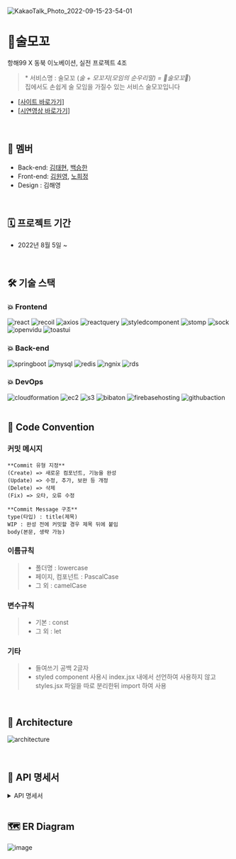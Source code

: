 ![KakaoTalk_Photo_2022-09-15-23-54-01](https://user-images.githubusercontent.com/56210700/190436678-45237690-b3b5-4fa4-bd1a-f9b569cfc102.jpeg)
# 🍻술모꼬
항해99 X 동북 이노베이션, 실전 프로젝트 4조
> \* 서비스명 : 술모꼬 (*술 + 모꼬지(모임의 순우리말) = 🍻술모꼬🍻*)  
> 집에서도 손쉽게 술 모임을 가질수 있는 서비스 술모꼬입니다
    
- [\[사이트 바로가기\]](https://www.sulmoggo.live/)
- [\[시연영상 바로가기\]](https://youtu.be/cz1HbJZnBY0)

<br />

## 👥 멤버
- Back-end: [김태현](https://github.com/Tmoney2014), [백승한](https://github.com/BaikSeunghan)
- Front-end: [김원영](https://github.com/102wy), [노희정](https://github.com/imhjnoh)
- Design : 김해영

<br />

## 🗓 프로젝트 기간
- 2022년 8월 5일 ~


<br />

## :hammer_and_wrench: 기술 스택
### :boom: Frontend
![react](https://user-images.githubusercontent.com/89123240/190444941-bd10470f-b36c-4349-936b-75d8746dc77b.png)
![recoil](https://user-images.githubusercontent.com/89123240/190444924-415e2f68-8684-445a-a7dc-e9673b8376a2.png)
![axios](https://user-images.githubusercontent.com/89123240/190444904-ede257b5-8353-40f1-9fb5-3ab991b2c0c6.png)
![reactquery](https://user-images.githubusercontent.com/89123240/190444882-3072093e-b7dc-42ba-9a27-b7b71f9a8abf.png)
![styledcomponent](https://user-images.githubusercontent.com/89123240/190447254-f571b504-6293-49cd-a15b-0020e7088276.png)
![stomp](https://user-images.githubusercontent.com/89123240/190444635-60d9cbe6-ff7b-44d1-b727-e019747460ae.png)
![sock](https://user-images.githubusercontent.com/89123240/190444669-543899e3-70d1-4a0f-a91f-5e0c4c7e6621.png)
![openvidu](https://user-images.githubusercontent.com/89123240/190444865-4ef77100-a692-482b-9092-256c726253c4.png)
![toastui](https://user-images.githubusercontent.com/89123240/190444851-a0a08243-1acc-4a3d-904d-18d9cdd223f2.png)
### :boom: Back-end
![springboot](https://user-images.githubusercontent.com/89123240/190444793-a66ab960-fcfa-425b-a2cc-d034cf1b2d4a.png)
![mysql](https://user-images.githubusercontent.com/89123240/190444624-50b53ffa-88a3-4a71-88b3-f51613f622f0.png)
![redis](https://user-images.githubusercontent.com/89123240/190444683-570792ad-ca7f-4ded-bea3-7b354dc82dc1.png)
![ngnix](https://user-images.githubusercontent.com/89123240/190444770-d3c39126-ca48-4f44-b318-2fafbae60102.png)
![rds](https://user-images.githubusercontent.com/89123240/190444643-5583c570-f9e7-4bdc-85c1-ab35a59df43b.png)
### :boom: DevOps
![cloudformation](https://user-images.githubusercontent.com/89123240/190444735-3ad8e819-411f-4782-bc1f-8cf887ece2f8.png)
![ec2](https://user-images.githubusercontent.com/89123240/190444748-d3684def-5f65-4bba-b6bd-17196a276f9e.png)
![s3](https://user-images.githubusercontent.com/89123240/190444612-7271c0f0-015e-48e0-b2a0-93aba96acfc6.png)
![bibaton](https://user-images.githubusercontent.com/89123240/190444713-df513fab-d2c4-4212-97b9-5dffe4dcb5bb.png)
![firebasehosting](https://user-images.githubusercontent.com/89123240/190444812-222d8800-75ac-4e44-ab8f-498c11f74f2d.png)
![githubaction](https://user-images.githubusercontent.com/89123240/190444830-9f5465ac-c129-4b0b-800f-6e478d3e6c23.png)
<br />
<br />
## 🤝 Code Convention
### 커밋 메시지

```
**Commit 유형 지정**
(Create) => 새로운 컴포넌트, 기능을 완성
(Update) => 수정, 추가, 보완 등 개정
(Delete) => 삭제
(Fix) => 오타, 오류 수정

**Commit Message 구조**
type(타입) : title(제목)
WIP : 완성 전에 커밋할 경우 제목 뒤에 붙임
body(본문, 생략 가능)
```
### 이름규칙
> - 폴더명 : lowercase
> - 페이지, 컴포넌트 : PascalCase
> - 그 외 : camelCase
### 변수규칙
> - 기본 : const
> - 그 외 : let
### 기타
> - 들여쓰기 공백 2글자
> - styled component 사용시 index.jsx 내에서 선언하여 사용하지 않고 styles.jsx 파일을 따로 분리한뒤 import 하여 사용

<br />

## 🧩 Architecture

![architecture](https://user-images.githubusercontent.com/56210700/190443726-9aaf49b0-4c2d-4f62-bb03-516225e9bac5.png)


<br />


## 📌 API 명세서
<details>
<summary>API 명세서</summary>
<div markdown="1">
    <img src="https://user-images.githubusercontent.com/95524472/190453831-f093b829-dfb0-4416-8318-71a50523eab3.png" />
    <img src="https://user-images.githubusercontent.com/95524472/190453915-bc0a825b-4d26-483d-aa49-6cfdbf66aaef.png" />
    <img src="https://user-images.githubusercontent.com/95524472/190454013-2e010e3b-e7e8-4aa1-9fa8-a76184b3e3fc.png" />
</div>
</details>

<br />


## 🗺 ER Diagram
![image](https://user-images.githubusercontent.com/95524472/190455062-86733cb8-dc28-491c-a805-6750480f9bc6.png)

<br />
<br />


